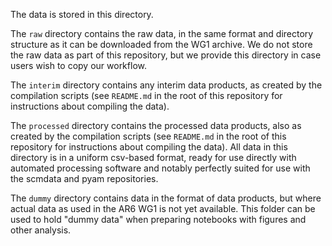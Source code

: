 The data is stored in this directory.

The `raw` directory contains the raw data, in the same format and directory structure as it can be downloaded from the WG1 archive.
We do not store the raw data as part of this repository, but we provide this directory in case users wish to copy our workflow.

The `interim` directory contains any interim data products, as created by the compilation scripts (see `README.md` in the root of this repository for instructions about compiling the data).

The `processed` directory contains the processed data products, also as created by the compilation scripts (see `README.md` in the root of this repository for instructions about compiling the data).
All data in this directory is in a uniform csv-based format, ready for use directly with automated processing software and notably perfectly suited for use with the scmdata and pyam repositories.

The `dummy` directory contains data in the format of data products, but where actual data as used in the AR6 WG1 is not yet available.
This folder can be used to hold "dummy data" when preparing notebooks with figures and other analysis.
